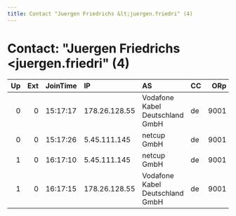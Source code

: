 ```yaml
---
title: Contact "Juergen Friedrichs &lt;juergen.friedri" (4)
---
```


# Contact: "Juergen Friedrichs &lt;juergen.friedri" (4)

|   Up |   Ext | JoinTime   | IP            | AS                              | CC   |   ORp |   Dirp | OS    | Version   | Nickname   |   eFamMembers |
|-----:|------:|:-----------|:--------------|:--------------------------------|:-----|------:|-------:|:------|:----------|:-----------|--------------:|
|    0 |     0 | 15:17:17   | 178.26.128.55 | Vodafone Kabel Deutschland GmbH | de   |  9001 |      0 | Linux | 0.3.0.8   | juefried   |             1 |
|    0 |     0 | 15:17:26   | 5.45.111.145  | netcup GmbH                     | de   |  9001 |      0 | Linux | 0.3.0.8   | juefried   |             1 |
|    1 |     0 | 16:17:10   | 5.45.111.145  | netcup GmbH                     | de   |  9001 |      0 | Linux | 0.3.0.8   | juefried   |             1 |
|    1 |     0 | 16:17:15   | 178.26.128.55 | Vodafone Kabel Deutschland GmbH | de   |  9001 |      0 | Linux | 0.3.0.8   | juefried   |             1 |

